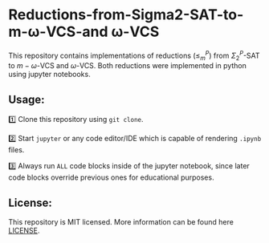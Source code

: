 # Reductions-from-Sigma2-SAT-to-m-ω-VCS-and ω-VCS

This repository contains implementations of reductions ($\leq^P_m$) from $\Sigma^P_2$-SAT to $m-\omega$-VCS and $\omega$-VCS. Both reductions were implemented in python using jupyter notebooks.

## Usage:

1️⃣ Clone this repository using `git clone`.

2️⃣ Start `jupyter` or any code editor/IDE which is capable of rendering `.ipynb` files.

3️⃣ Always run `ALL` code blocks inside of the jupyter notebook, since later code blocks override previous ones for educational purposes.

## License:

This repository is MIT licensed. More information can be found here [LICENSE](https://github.com/MarcoSteinke/Reductions-from-Sigma2-SAT-to-m-omega-vertex-cost-of-stability-and-omega-vertex-cost-of-stability/blob/main/LICENSE).
